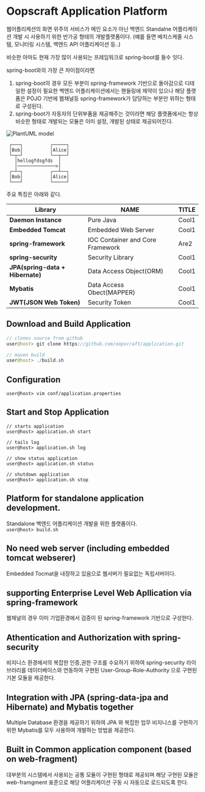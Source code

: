 # Oopscraft Application Platform

웹어플리케션의 화면 위주의 서비스가 메인 요소가 아닌 백엔드 Standalne 어플리케이션 개발 시 사용하기 위한 반가공 형태의 개발플랫폼이다.
(예를 들면 배치스케줄 시스템, 모니터링 시스템, 백엔드 API 어플리케이션 등..)

비슷한 아마도 현재 가장 많이 사용되는 프레임워크로 spring-boot를 들수 잇다.

spring-boot와의 가장 큰 차이점이라면

1. spring-boot의 경우 모든 부분이 spring-framework 기반으로 돌아감으로 디테일한 설정이 필요한 백엔드 어플리케이션에서는 핸들링에 제약이 있으나 해당 플랫폼은 POJO 기반에 웹채널등 spring-framework가 담당하는 부분만 위하는 형태로 구성된다.
2. spring-boot가 자동자의 단위부품을 제공해주는 것이라면 해당 플랫폼에서는 항상 비슷한 형태로 개발되는 모듈은 이미 설정, 개발된 상태로 제공되어진다.

![PlantUML model](http://www.plantuml.com/plantuml/png/SoWkIImgAStDuNBAJrBGjLDmpCbCJbMmKiX8pSd9JqzBAGPXBeVKl1IW8W00)

     ┌───┐          ┌─────┐
     │Bob│          │Alice│
     └─┬─┘          └──┬──┘
       │hellogfdsgfds  │   
       │──────────────>│   
     ┌─┴─┐          ┌──┴──┐
     │Bob│          │Alice│
     └───┘          └─────┘

주요 특징은 아래와 같다.

| Library        			| NAME          | TITLE |
|-------------------------------------- |----------------|--------|
| **Daemon Instance**					| Pure Java      | Cool1  |
| **Embedded Tomcat**					| Embedded Web Server      | Cool1  |
| **spring-framework**				| IOC Container and Core Framework      			 | Are2           |
| **spring-security**      			| Security Library           | Cool1  |
| **JPA(spring-data + Hibernate)**	| Data Access Object(ORM)           | Cool1  |
| **Mybatis**   						| Data Access Obect(MAPPER)           | Cool1  |
| **JWT(JSON Web Token)**				| Security Token           | Cool1  |

## Download and Build Application
```java
// clones source from github
user@host> git clone https://github.com/oopscraft/application.git

// maven build
user@host> ./build.sh
```

## Configuration
```
user@host> vim conf/application.properties
```

## Start and Stop Application
```
// starts application
user@host> application.sh start

// tails log 
user@host> application.sh log

// show status application
user@host> application.sh status

// shutdown application
user@host> application.sh stop
```

## Platform for standalone application development.
Standalone 백엔드 어플리케이션 개발을 위한 플랫폼이다.
<code>
user@host> build.sh 
</code>

## No need web server (including embedded tomcat webserer)
Embedded Tocmat을 내장하고 있음으로 웹서버가 필요없는 독립서버이다.

## supporting Enterprise Level Web Apllication via spring-framework
웹채널의 경우 이미 기업환경에서 검증이 된 spring-framework 기반으로 구성한다.

## Athentication and Authorization with spring-security
비지니스 환경에서의 복잡한 인증,권한 구조를 수요하기 위하여 spring-security 라이브러리를 데이터베이스와 연동하여 구현된 User-Group-Role-Authority 으로 구현된 기본 모듈을 제공한다.

## Integration with JPA (spring-data-jpa and Hibernate) and  Mybatis together
Multiple Database 환경을 제공하기 위하여 JPA 와 복잡한 업무 비지니스를 구현하기 위한 Mybatis를 모두 사용하여 개발하는 방법을 제공한다.

## Built in Common application component (based on web-fragment)
대부분의 시스템에서 사용되는 공통 모듈이 구현된 형태로 제공되며 해당 구현된 모듈은 web-framgment 표준으로 해당 어플리케이션 구동 시 자동으로 로드되도록 한다.



